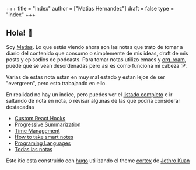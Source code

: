 +++
title = "Index"
author = ["Matias Hernandez"]
draft = false
type = "index"
+++


## Hola! :wave:

Soy [Matías](https://matiashernandez.dev). Lo que estás viendo ahora son las notas que trato de
tomar a diario del contenido que consumo o simplemente de mis ideas, draft de mis posts y episodios
de podcasts.
Para tomar notas utilizo emacs y [org-roam](https://orgroam.com), puede que se vean desordenadas
pero así es como funciona mi cabeza :P. 

Varias de estas nota estan en muy mal estado y estan lejos de ser "evergreen", pero esto trabajando
en ello.

En realidad no hay un indice, pero puedes ver el [listado completo](/posts/) e ir saltando de nota
en nota, o revisar algunas de las que podría considerar destacadas 

- [Custom React Hooks](posts/20200929115119-custom_react_hooks)
- [Progressive Summarization](posts/20200921094409-progressive_summarization)
- [Time Management](posts/2020-09-27)
- [How to take smart notes](posts/20200925021631-how_to_take_smart_notes)
- [Programing Languages](posts/20200927000334-programing_languages)
- [Todas las notas](posts/)


Este itio esta construido con [hugo](https://gohugo.io) utilizando el theme [cortex](https://github.com/jethrokuan/cortex) de [Jethro Kuan](https://github.com/jethrokuan)


